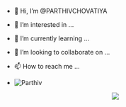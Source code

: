 - 👋 Hi, I’m @PARTHIVCHOVATIYA
- 👀 I’m interested in ...
- 🌱 I’m currently learning ...
- 💞️ I’m looking to collaborate on ...
- 📫 How to reach me ...

-  <img src="https://komarev.com/ghpvc/?username=parthiv0408&label=Profile%20views&color=0e75b6&style=flat" alt="Parthiv" />
<div style="display: flex; justify-content: center; align-items: center; gap: 20px; margin-bottom: 20px;">
    <img src="https://github-readme-activity-graph.vercel.app/graph?username=parthiv0408&theme=xcode&hide_border=true" />
  </div>
<!--- <img src="https://github-readme-stats.vercel.app/api?username=parthiv0408&show_icons=true&theme=gruvbox&count_private=true" alt="xiaomingx's GitHub stats" style="max-width: 400px; border-radius: 8px; box-shadow: 0 2px 5px rgba(0, 0, 0, 0.1);"/>
--->
<!---
PARTHIVCHOVATIYA0408/PARTHIVCHOVATIYA0408 is a ✨ special ✨ repository because its `README.md` (this file) appears on your GitHub profile.
You can click the Preview link to take a look at your changes.
--->
